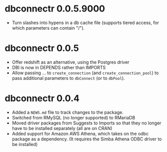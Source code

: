 # dbconnectr 0.0.5.9000

* Turn slashes into hypens in a db cache file (supports tiered access, for which parameters can contain "/").

# dbconnectr 0.0.5

* Offer redshift as an alternative, using the Postgres driver
* DBI is now in DEPENDS rather than IMPORTS
* Allow passing ... to `create_connection` (and `create_connection_pool`) to pass additional parameters to `dbConnect` (or to `dbPool`).

# dbconnectr 0.0.4

* Added a `NEWS.md` file to track changes to the package.
* Switched from RMySQL (no longer supported) to RMariaDB
* Moved driver packages from Suggests to Imports so that they no longer have to be installed separately (all are on CRAN)
* Added support for Amazon AWS Athena, which takes on the odbc package as a dependency. (It requires the Simba Athena ODBC driver to be installed)
